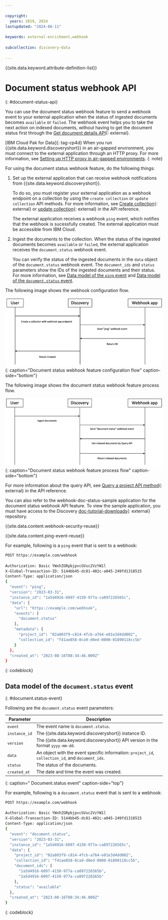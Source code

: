 ```yaml
---

copyright:
  years: 2019, 2024
lastupdated: "2024-06-11"

keywords: external-enrichment,webhook

subcollection: discovery-data

---
```


{{site.data.keyword.attribute-definition-list}}

# Document status webhook API
{: #document-status-api}

You can use the document status webhook feature to send a webhook event to your external application when the status of ingested documents becomes `available` or `failed`. The webhook event helps you to take the next action on indexed documents, without having to get the document status first through the [Get document details API](https://{DomainName}/apidocs/discovery-data#getdocument){: external}.

[IBM Cloud Pak for Data]{: tag-cp4d} When you run {{site.data.keyword.discoveryshort}} in an air-gapped environment, you must connect to the external application through an HTTP proxy. For more information, see [Setting up HTTP proxy in air-gapped environments](/docs/discovery-data?topic=discovery-data-collection-types#sethttpproxyae).
{: note}

For using the document status webhook feature, do the following things:

1.  Set up the external application that can receive webhook notifications from {{site.data.keyword.discoveryshort}}.

    To do so, you must register your external application as a webhook endpoint on a collection by using the `create collection` or `update collection` API methods. For more information, see [Create collection](https://{DomainName}/apidocs/discovery-data#createcollection){: external} or [update collection](https://{DomainName}/apidocs/discovery-data#updatecollection){: external} in the API reference.
    
    The external application receives a webhook `ping` event, which notifies that the webhook is sucessfully created. The external application must be accessible from IBM Cloud.

1.  Ingest the documents to the collection. When the status of the ingested documents becomes `available` or `failed`, the external application receives the `document.status`  webhook event.

    You can verify the status of the ingested documents in the `data` object of the `document.status` webhook event. The `document_ids` and `status` parameters show the IDs of the ingested documents and their status. For more information, see [Data model of the `ping` event](#ping-event) and [Data model of the `document.status` event](#ocument.status-event).

The following image shows the webhook configuration flow.

![Shows the document status webhook feature configuration flow](images/webhook-conf-flow.png){: caption="Document status webhook feature configuration flow" caption-side="bottom"}

The following image shows the document status webhook feature process flow.

![Shows the document status webhook feature process flow](images/webhook-process-flow.png){: caption="Document status webhook feature process flow" caption-side="bottom"}

For more information about the query API, see [Query a project API method](https://{DomainName}/apidocs/discovery-data#query){: external} in the API reference.

You can also refer to the webhook-doc-status-sample application for the document status webhook API feature. To view the sample application, you must have access to the Discovery [doc-tutorial-downloads](https://github.com/watson-developer-cloud/doc-tutorial-downloads/tree/master/discovery-data/webhook-doc-status-sample){: external} repository.

{{site.data.content.webhook-security-reuse}}

{{site.data.content.ping-event-reuse}}

For example, following is a `ping` event that is sent to a webhook:

```sh
POST https://example.com/webhook

Authorization: Basic YWxhZGRpbjpvcGVuc2VzYW1l
X-Global-Transaction-ID: 5144bb45-dc81-402c-a045-249fd1318515
Content-Type: application/json
{
  "event": "ping",
  "version": "2023-03-31",
  "instance_id": "1a5d4916-6097-4150-977a-ca897226565c",
  "data": {
    "url": "https://example.com/webhook",
    "events": [
      "document.status"
    ],
    "metadata": {
      "project_id": "02a803f9-c814-4fcb-a764-e01e3d4dd002",
      "collection_id": "f41ae858-0ca9-d0ed-0000-01890118cc5b"
    }
  },
  "created_at": "2023-08-16T08:34:46.000Z"
}
```
{: codeblock}

## Data model of the `document.status` event
{: #document.status-event}

Following are the `document.status` event parameters:

| Parameter | Description |
|-----------|----------------------|
| `event` | The event name is `document.status`. |
| `instance_id` | The {{site.data.keyword.discoveryshort}} instance ID. |
| `version` | The {{site.data.keyword.discoveryshort}} API version in the format `yyyy-mm-dd`. |
| `data` | An object with the event specific information: `project_id`, `collection_id`, and `document_ids`. |
| `status` | The status of the documents. |
| `created_at` | The date and time the event was created. |
{: caption=" Document.status event" caption-side="top"}

For example, following is a `document.status` event that is sent to a webhook:

```sh
POST https://example.com/webhook

Authorization: Basic YWxhZGRpbjpvcGVuc2VzYW1l
X-Global-Transaction-ID: 5144bb45-dc81-402c-a045-249fd1318515
Content-Type: application/json
{ 
  "event": "document.status",
  "version": "2023-03-31",
  "instance_id": "1a5d4916-6097-4150-977a-ca897226565c",
  "data": {
    "project_id": "02a803f9-c814-4fcb-a764-e01e3d4dd002",
    "collection_id": "f41ae858-0ca9-d0ed-0000-01890118cc5b",
    "document_ids": [
      "1a5d4916-6097-4150-977a-ca897226565b",
      "2a5d4916-6097-4150-977a-ca897226565b"
    ],
    "status": "available"
  },
  "created_at": "2023-08-16T08:34:46.000Z"
}
```
{: codeblock}
